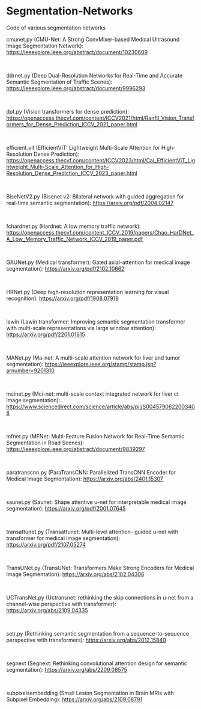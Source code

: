 # Segmentation-Networks
Code of various segmentation networks

cmunet.py (CMU-Net: A Strong ConvMixer-based Medical Ultrasound Image Segmentation Network): https://ieeexplore.ieee.org/abstract/document/10230609

<br/>

ddrnet.py (Deep Dual-Resolution Networks for Real-Time and Accurate Semantic Segmentation of Traffic Scenes): https://ieeexplore.ieee.org/abstract/document/9996293

<br/>

dpt.py (Vision  transformers  for dense prediction): https://openaccess.thecvf.com/content/ICCV2021/html/Ranftl_Vision_Transformers_for_Dense_Prediction_ICCV_2021_paper.html

<br/>

efficient_vit (EfficientViT: Lightweight Multi-Scale Attention for High-Resolution Dense Prediction): https://openaccess.thecvf.com/content/ICCV2023/html/Cai_EfficientViT_Lightweight_Multi-Scale_Attention_for_High-Resolution_Dense_Prediction_ICCV_2023_paper.html

<br/>

BiseNetV2.py (Bisenet v2: Bilateral network with guided aggregation for real-time semantic segmentation): https://arxiv.org/pdf/2004.02147

<br/>

fchardnet.py (Hardnet: A low memory traffic network): https://openaccess.thecvf.com/content_ICCV_2019/papers/Chao_HarDNet_A_Low_Memory_Traffic_Network_ICCV_2019_paper.pdf

<br/>

GAUNet.py (Medical transformer): 
Gated axial-attention for medical image segmentation): https://arxiv.org/pdf/2102.10662

<br/>

HRNet.py (Deep high-resolution representation 
learning  for  visual  recognition): https://arxiv.org/pdf/1908.07919

<br/>

lawin (Lawin 
transformer: Improving semantic segmentation transformer with 
multi-scale  representations  via  large  window  attention): https://arxiv.org/pdf/2201.01615

<br/>

MANet.py (Ma-net: A multi-scale attention network 
for liver and tumor segmentation): https://ieeexplore.ieee.org/stamp/stamp.jsp?arnumber=9201310

<br/>

mcinet.py (Mci-net: multi-scale context integrated 
network for liver ct image segmentation): https://www.sciencedirect.com/science/article/abs/pii/S0045790622003408

<br/>

mfnet.py (MFNet: Multi-Feature Fusion Network for 
Real-Time  Semantic  Segmentation  in  Road  Scenes): https://ieeexplore.ieee.org/abstract/document/9839297

<br/>

paratranscnn.py (ParaTransCNN: Parallelized TransCNN Encoder for Medical Image Segmentation): https://arxiv.org/abs/2401.15307

<br/>

saunet.py (Saunet:   Shape   attentive  u-net   for 
interpretable   medical   image   segmentation): https://arxiv.org/pdf/2001.07645

<br/>

transattunet.py (Transattunet:  Multi-level  attention- 
guided u-net with transformer for medical image segmentation): https://arxiv.org/pdf/2107.05274

<br/>

TransUNet.py (TransUNet: Transformers Make Strong Encoders for Medical Image Segmentation): https://arxiv.org/abs/2102.04306

<br/>

UCTransNet.py (Uctransnet:  rethinking  the  skip 
connections  in  u-net  from  a  channel-wise  perspective  with 
transformer): https://arxiv.org/abs/2109.04335

<br/>

setr.py (Rethinking semantic segmentation from 
a  sequence-to-sequence  perspective  with  transformers): https://arxiv.org/abs/2012.15840

<br/>

segnext (Segnext: Rethinking convolutional 
attention design for semantic segmentation): https://arxiv.org/abs/2209.08575

<br/>

subpixelsembedding (Small Lesion Segmentation in Brain MRIs 
with  Subpixel  Embedding): https://arxiv.org/abs/2109.08791










